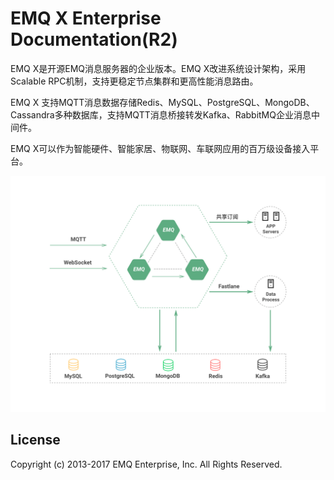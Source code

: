 
# EMQ X Enterprise Documentation(R2)

EMQ X是开源EMQ消息服务器的企业版本。EMQ X改进系统设计架构，采用Scalable RPC机制，支持更稳定节点集群和更高性能消息路由。

EMQ X 支持MQTT消息数据存储Redis、MySQL、PostgreSQL、MongoDB、Cassandra多种数据库，支持MQTT消息桥接转发Kafka、RabbitMQ企业消息中间件。

EMQ X可以作为智能硬件、智能家居、物联网、车联网应用的百万级设备接入平台。

![emqx-enterprise](./_static/images/emqx_enterprise.png)

## License

Copyright (c) 2013-2017 EMQ Enterprise, Inc. All Rights Reserved.

